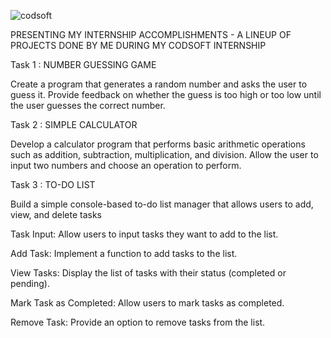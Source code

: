 ![codsoft](https://github.com/maverickvarun413/CODSOFT/assets/121355272/c5c88645-bd91-496e-b682-daaf17f40e32)

PRESENTING MY INTERNSHIP ACCOMPLISHMENTS - A LINEUP OF PROJECTS DONE BY ME DURING MY CODSOFT INTERNSHIP

Task 1 : NUMBER GUESSING GAME

Create a program that generates a random number and asks the
user to guess it. Provide feedback on whether the guess is too
high or too low until the user guesses the correct number.

Task 2 : SIMPLE CALCULATOR

Develop a calculator program that performs basic arithmetic
operations such as addition, subtraction, multiplication, and
division. Allow the user to input two numbers and choose an
operation to perform.

Task 3 : TO-DO LIST

Build a simple console-based to-do list manager that allows users to add, view, and delete tasks

Task Input: Allow users to input tasks they want to add to the list.

Add Task: Implement a function to add tasks to the list.

View Tasks: Display the list of tasks with their status (completed or pending).

Mark Task as Completed: Allow users to mark tasks as completed.

Remove Task: Provide an option to remove tasks from the list.
